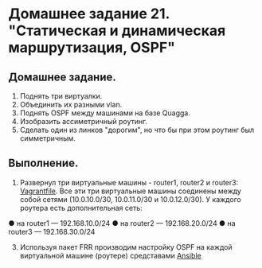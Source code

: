 # Домашнее задание 21. "Статическая и динамическая маршрутизация, OSPF"

## Домашнее задание.

1. Поднять три виртуалки.
2. Объединить их разными vlan.
3. Поднять OSPF между машинами на базе Quagga.
4. Изобразить ассиметричный роутинг.
5. Сделать один из линков "дорогим", но что бы при этом роутинг был симметричным.

## Выполнение.

1. Развернул три виртуальные машины - router1, router2 и router3: [Vagrantfile](Vagrantfile).
   Все эти три виртуальные машины соединены между собой сетями (10.0.10.0/30, 10.0.11.0/30 и 10.0.12.0/30). У каждого роутера есть дополнительная сеть:
   
● на router1 — 192.168.10.0/24
● на router2 — 192.168.20.0/24
● на router3 — 192.168.30.0/24

3. Используя пакет FRR производим настройку OSPF на каждой виртуальной машине (роутере) средставами [Ansible](ansible/provision.yml)
